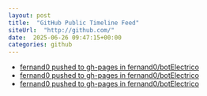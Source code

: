 ```yaml
---
layout: post
title:  "GitHub Public Timeline Feed"
siteUrl:  "http://github.com/"
date:  2025-06-26 09:47:15+00:00
categories: github
---
```

*  [fernand0 pushed to gh-pages in fernand0/botElectrico](https://github.com/fernand0/botElectrico/compare/2e7766a6f5...68ff2f1132)
*  [fernand0 pushed to gh-pages in fernand0/botElectrico](https://github.com/fernand0/botElectrico/compare/be216e0840...89f2cd8ff0)
*  [fernand0 pushed to gh-pages in fernand0/botElectrico](https://github.com/fernand0/botElectrico/compare/0d2441199a...d1946308c1)
